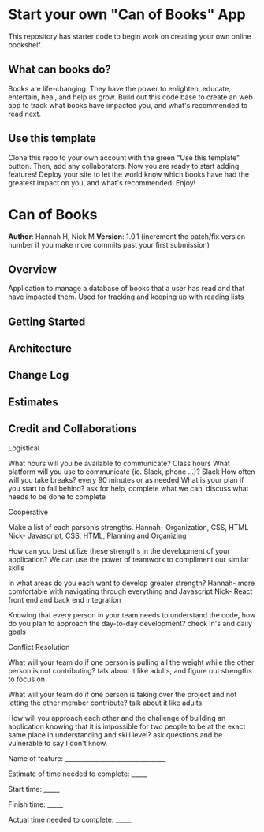 # Start your own "Can of Books" App

This repository has starter code to begin work on creating your own online bookshelf.

## What can books do?

Books are life-changing. They have the power to enlighten, educate, entertain, heal, and help us grow. Build out this code base to create an web app to track what books have impacted you, and what's recommended to read next.

## Use this template

Clone this repo to your own account with the green "Use this template" button. Then, add any collaborators. Now you are ready to start adding features! Deploy your site to let the world know which books have had the greatest impact on you, and what's recommended. Enjoy!

# Can of Books

**Author**: Hannah H, Nick M
**Version**: 1.0.1 (increment the patch/fix version number if you make more commits past your first submission)

## Overview
Application to manage a database of books that a user has read and that have impacted them. Used for tracking and keeping up with reading lists

## Getting Started
<!-- What are the steps that a user must take in order to build this app on their own machine and get it running? -->

## Architecture
<!-- Provide a detailed description of the application design. What technologies (languages, libraries, etc) you're using, and any other relevant design information. -->

## Change Log
<!-- Use this area to document the iterative changes made to your application as each feature is successfully implemented. Use time stamps. Here's an example:

01-01-2001 4:59pm - Application now has a fully-functional express server, with a GET route for the location resource. -->

## Estimates
<!-- See below -->

## Credit and Collaborations

Logistical

What hours will you be available to communicate? Class hours
What platform will you use to communicate (ie. Slack, phone …)? Slack
How often will you take breaks? every 90 minutes or as needed
What is your plan if you start to fall behind? ask for help, complete what we can, discuss what needs to be done to complete

Cooperative

Make a list of each parson’s strengths.
Hannah- Organization, CSS, HTML 
Nick- Javascript, CSS, HTML, Planning and Organizing

How can you best utilize these strengths in the development of your application?
We can use the power of teamwork to compliment our similar skills

In what areas do you each want to develop greater strength?
Hannah- more comfortable with navigating through everything and Javascript
Nick- React front end and back end integration

Knowing that every person in your team needs to understand the code, how do you plan to approach the day-to-day development?
check in's and daily goals

Conflict Resolution

What will your team do if one person is pulling all the weight while the other person is not contributing?
talk about it like adults, and figure out strengths to focus on

What will your team do if one person is taking over the project and not letting the other member contribute?
talk about it like adults

How will you approach each other and the challenge of building an application knowing that it is impossible for two people to be at the exact same place in understanding and skill level?
ask questions and be vulnerable to say I don't know. 


Name of feature: ________________________________

Estimate of time needed to complete: _____

Start time: _____

Finish time: _____

Actual time needed to complete: _____